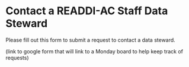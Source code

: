 # Contact a READDI-AC Staff Data Steward
Please fill out this form to submit a request to contact a data steward. 

(link to google form that will link to a Monday board to help keep track of requests)